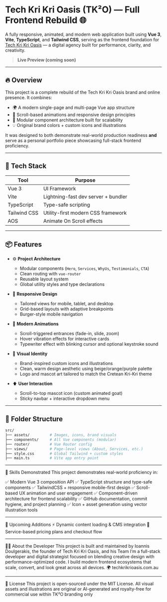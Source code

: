 # Tech Kri Kri Oasis (TK²O) — Full Frontend Rebuild 🌐

A fully responsive, animated, and modern web application built using **Vue 3**, **Vite**, **TypeScript**, and **Tailwind CSS**, serving as the frontend foundation for [Tech Kri Kri Oasis](https://techkrikrioasis.com.au) — a digital agency built for performance, clarity, and creativity.

> **Live Preview (coming soon)**

---

## 🔥 Overview

This project is a complete rebuild of the Tech Kri Kri Oasis brand and online presence. It combines:

- 🌍 A modern single-page and multi-page Vue app structure
- 🎨 Scroll-based animations and responsive design principles
- 🎯 Modular component architecture built for scalability
- 💡 Original brand colors + custom icons and illustrations

It was designed to both demonstrate real-world production readiness **and** serve as a personal portfolio piece showcasing full-stack frontend proficiency.

---

## 🧰 Tech Stack

| Tool                  | Purpose                                       |
|------------------------|-----------------------------------------------|
| Vue 3                 | UI Framework                                  |
| Vite                  | Lightning-fast dev server + bundler           |
| TypeScript            | Type-safe scripting                           |
| Tailwind CSS          | Utility-first modern CSS framework            |
| AOS                   | Animate On Scroll effects                     |

---

## 📦 Features

- ⚙️ **Project Architecture**
  - Modular components (`Hero`, `Services`, `WhyUs`, `Testimonials`, `CTA`)
  - Clean routing with `vue-router`
  - Reusable layout system
  - Global utility styles and type declarations

- 📱 **Responsive Design**
  - Tailored views for mobile, tablet, and desktop
  - Grid-based layouts with adaptive breakpoints
  - Burger-style mobile navigation

- 💫 **Modern Animations**
  - Scroll-triggered entrances (fade-in, slide, zoom)
  - Hover vibration effects for interactive cards
  - Typewriter effect with blinking cursor and optional keystroke sound

- 🎨 **Visual Identity**
  - Brand-inspired custom icons and illustrations
  - Clean, warm design aesthetic using beige/orange/purple palette
  - Logo and mascot art tailored to match the Cretean Kri-Kri theme

- ⬆️ **User Interaction**
  - Scroll-to-top mascot icon (custom animated goat)
  - Sticky navbar + interactive dropdown menu

---

## 📁 Folder Structure

```bash
src/
├── assets/         # Images, icons, brand visuals
├── components/     # All Vue components (modular)
├── router/         # Vue Router config
├── views/          # Page-level views (About, Services, etc.)
├── style.css       # Global Tailwind + custom styles
├── main.ts         # Vite app entry point
```
---

💼 Skills Demonstrated
This project demonstrates real-world proficiency in:

✅ Modern Vue 3 composition API
✅ TypeScript structure and type-safe components
✅ TailwindCSS + responsive mobile-first design
✅ Scroll-based UX animation and user engagement
✅ Component-driven architecture for frontend scalability
✅ GitHub documentation, commit hygiene, and project planning
✅ Icon + asset generation using vector illustration tools

---

📌 Upcoming Additions
    ⚡ Dynamic content loading & CMS integration
    🛒 Service-based pricing plans and checkout flow

---

👨‍💻 About the Developer
This project is built and maintained by Ioannis Doulgerakis, the founder of Tech Kri Kri Oasis, and his Team
I’m a full-stack developer and digital strategist focused on blending creative design with performance-optimized code. I build modern frontend ecosystems that scale, convert, and look great across all devices.
🌍 techkrikrioasis.com.au

---

📄 License
This project is open-sourced under the MIT License. All visual assets and illustrations are original or AI-generated and royalty-free for commercial use within TK²O branding only
